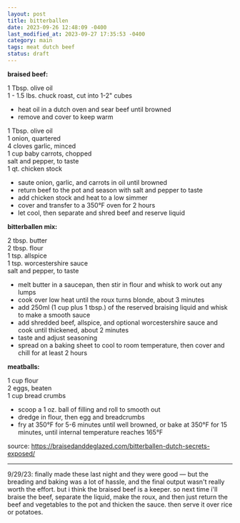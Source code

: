 ```yaml
---
layout: post
title: bitterballen
date: 2023-09-26 12:48:09 -0400
last_modified_at: 2023-09-27 17:35:53 -0400
category: main
tags: meat dutch beef
status: draft
---
```


**braised beef:**

1 Tbsp. olive oil  
1 - 1.5 lbs. chuck roast, cut into 1-2" cubes  
* heat oil in a dutch oven and sear beef until browned
* remove and cover to keep warm

1 Tbsp. olive oil  
1 onion, quartered  
4 cloves garlic, minced  
1 cup baby carrots, chopped  
salt and pepper, to taste  
1 qt. chicken stock  
* saute onion, garlic, and carrots in oil until browned
* return beef to the pot and season with salt and pepper to taste
* add chicken stock and heat to a low simmer
* cover and transfer to a 350°F oven for 2 hours
* let cool, then separate and shred beef and reserve liquid

**bitterballen mix:**

2 tbsp. butter  
2 tbsp. flour  
1 tsp. allspice  
1 tsp. worcestershire sauce  
salt and pepper, to taste
* melt butter in a saucepan, then stir in flour and whisk to work out any lumps
* cook over low heat until the roux turns blonde, about 3 minutes
* add 250ml (1 cup plus 1 tbsp.) of the reserved braising liquid and whisk to make
  a smooth sauce
* add shredded beef, allspice, and optional worcestershire sauce and cook until
  thickened, about 2 minutes
* taste and adjust seasoning
* spread on a baking sheet to cool to room temperature, then cover and chill for at
  least 2 hours

**meatballs:**

1 cup flour  
2 eggs, beaten  
1 cup bread crumbs  
* scoop a 1 oz. ball of filling and roll to smooth out
* dredge in flour, then egg and breadcrumbs
* fry at 350°F for 5-6 minutes until well browned, or bake at 350°F for 15 minutes,
  until internal temperature reaches 165°F

source: <https://braisedanddeglazed.com/bitterballen-dutch-secrets-exposed/>

---

9/29/23: finally made these last night and they were good — but the breading and baking was a lot
of hassle, and the final output wasn't really worth the effort. but i think the braised beef is a
keeper. so next time i'll braise the beef, separate the liquid, make the roux, and then just return
the beef and vegetables to the pot and thicken the sauce. then serve it over rice or potatoes.
